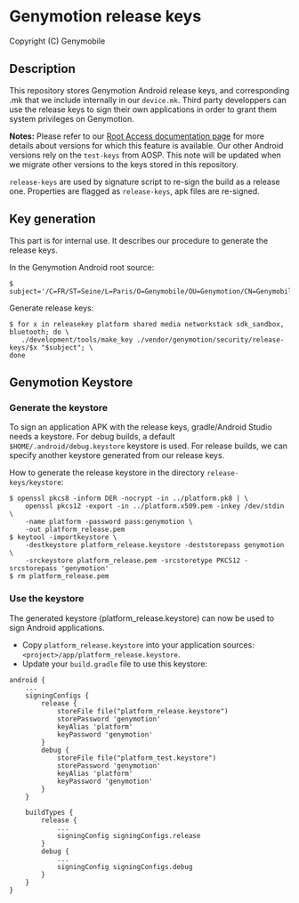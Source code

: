 # Genymotion release keys

Copyright (C) Genymobile

## Description

This repository stores Genymotion Android release keys, and corresponding .mk that we include internally in our `device.mk`. Third party developpers can use the release keys to sign their own applications in order to grant them system privileges on Genymotion. 

**Notes:** Please refer to our [Root Access documentation page](https://docs.genymotion.com/paas/10_Using_root_access/) for more details about versions for which this feature is available. Our other Android versions rely on the `test-keys` from AOSP. This note will be updated when we migrate other versions to the keys stored in this repository.

`release-keys` are used by signature script to re-sign the build as a release one. Properties are flagged as `release-keys`, apk files are re-signed.

## Key generation

This part is for internal use. It describes our procedure to generate the release keys.

In the Genymotion Android root source: 

```
$ subject='/C=FR/ST=Seine/L=Paris/O=Genymobile/OU=Genymotion/CN=Genymobile/emailAddress=contact@genymotion.com'
```

Generate release keys: 

```
$ for x in releasekey platform shared media networkstack sdk_sandbox, bluetooth; do \
   ./development/tools/make_key ./vendor/genymotion/security/release-keys/$x "$subject"; \
done
```

## Genymotion Keystore

### Generate the keystore

To sign an application APK with the release keys, gradle/Android Studio needs a keystore.
For debug builds, a default `$HOME/.android/debug.keystore` keystore is used.
For release builds, we can specify another keystore generated from our release keys.

How to generate the release keystore in the directory `release-keys/keystore`: 

```
$ openssl pkcs8 -inform DER -nocrypt -in ../platform.pk8 | \
    openssl pkcs12 -export -in ../platform.x509.pem -inkey /dev/stdin \
    -name platform -password pass:genymotion \
    -out platform_release.pem
$ keytool -importkeystore \
    -destkeystore platform_release.keystore -deststorepass genymotion \
    -srckeystore platform_release.pem -srcstoretype PKCS12 -srcstorepass 'genymotion'
$ rm platform_release.pem
```

### Use the keystore

The generated keystore (platform_release.keystore) can now be used to sign Android applications.

* Copy `platform_release.keystore` into your application sources: `<project>/app/platform_release.keystore`.
* Update your `build.gradle` file to use this keystore: 

```
android {
    ...
    signingConfigs {
        release {
            storeFile file("platform_release.keystore")
            storePassword 'genymotion'
            keyAlias 'platform'
            keyPassword 'genymotion'
        }
        debug {
            storeFile file("platform_test.keystore")
            storePassword 'genymotion'
            keyAlias 'platform'
            keyPassword 'genymotion'
        }
    }
    
    buildTypes {
        release {
            ...
            signingConfig signingConfigs.release
        }
        debug {
            ...
            signingConfig signingConfigs.debug
        }
    }
}
```
